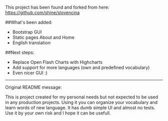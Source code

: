 This project has been found and forked from here: https://github.com/shine/slovencina

##What's been added:
- Bootstrap GUI
- Static pages About and Home
- English translation

##Next steps:
- Replace Open Flash Charts with Highcharts
- Add support for more languages (own and predefined vocabulary)
- Even nicer GUI :)

_________________
Original README message:

This is project created for my personal needs but not expected to be used in any production projects. Using it you can organize your vocabulary and learn words of new language. It has dumb simple UI and almost no tests. Use it by your own risk and I hope it can be usefull.
